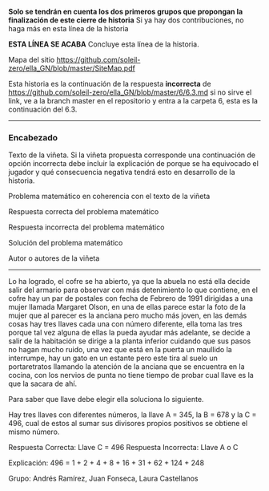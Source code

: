 
**Solo se tendrán en cuenta los dos primeros grupos que propongan la finalización de este cierre de historia** Si ya hay dos contribuciones, no haga más en esta línea de la historia

**ESTA LÍNEA SE ACABA** Concluye esta línea de la historia. 

Mapa del sitio https://github.com/soleil-zero/ella_GN/blob/master/SiteMap.pdf

Esta historia es la continuación de la respuesta **incorrecta** de https://github.com/soleil-zero/ella_GN/blob/master/6/6.3.md si no sirve el link, 
ve a la branch master en el repositorio y entra a la carpeta 6, esta es la continuación del 6.3.

**********************************************************************
### Encabezado

Texto de la viñeta. Si la viñeta propuesta corresponde una continuación de opción incorrecta debe incluir la explicación de porque se ha equivocado el jugador y qué consecuencia negativa tendrá esto en desarrollo de la historia.

Problema matemático en coherencia con el texto de la viñeta

Respuesta correcta del problema matemático

Respuesta incorrecta del problema matemático

Solución del problema matemático

Autor o autores de la viñeta
**********************************************************************

Lo ha logrado, el cofre se ha abierto, ya que la abuela no está ella decide salir del armario para observar con más detenimiento lo que contiene, en el cofre hay un par de postales con fecha de Febrero de 1991 dirigidas a una mujer llamada Margaret Olson, en una de ellas parece estar la foto de la mujer que al parecer es la anciana pero mucho más joven, en las demás cosas hay tres llaves cada una con número diferente, ella toma las tres porque tal vez alguna de ellas la pueda ayudar más adelante, se decide a salir de la habitación se dirige a la planta inferior cuidando que sus pasos no hagan mucho ruido, una vez que está en la puerta un maullido la interrumpe, hay un gato en un estante pero este tira al suelo un portaretratos llamando la atención de la anciana que se encuentra en la cocina, con los nervios de punta no tiene tiempo de probar cual llave es la que la sacara de ahí.

Para saber que llave debe elegir ella soluciona lo siguiente. 

Hay tres llaves con diferentes números, la llave A = 345, la B = 678 y la C = 496, cual de estos al sumar sus divisores propios positivos se obtiene el mismo número.

Respuesta Correcta: Llave C = 496
Respuesta Incorrecta: Llave A o C

Explicación: 496 = 1 + 2 + 4 + 8 + 16 + 31 + 62 + 124 + 248

Grupo: Andrés Ramírez, Juan Fonseca, Laura Castellanos
